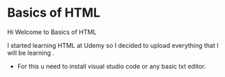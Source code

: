 # Basics of HTML

Hi Welcome to Basics of HTML

I started learning HTML  at Udemy so I decided to upload everything  that I will be learning .

* For this u need to install visual studio code or any basic txt editor.
